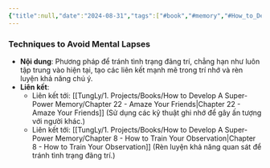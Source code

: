 ```yaml
---
{"title":null,"date":"2024-08-31","tags":["#book","#memory","#How_to_Develop_A_Super_Power_Memory"],"Chương":"Chương21","dg-publish":true,"dg-home":false,"permalink":"/tung-ly/1-projects/books/how-to-develop-a-super-power-memory/chapter-21-avoiding-absent-mindedness/","dgPassFrontmatter":true,"noteIcon":"","created":"2024-12-29T15:27:22.687+07:00","updated":"2025-01-01T18:39:54.711+07:00"}
---
```


### Techniques to Avoid Mental Lapses

- **Nội dung**: Phương pháp để tránh tình trạng đãng trí, chẳng hạn như luôn tập trung vào hiện tại, tạo các liên kết mạnh mẽ trong trí nhớ và rèn luyện khả năng chú ý.
- **Liên kết**:
    - Liên kết tới: [[TungLy/1. Projects/Books/How to Develop A Super-Power Memory/Chapter 22 - Amaze Your Friends\|Chapter 22 - Amaze Your Friends]] (Sử dụng các kỹ thuật ghi nhớ để gây ấn tượng với người khác.)
    - Liên kết tới: [[TungLy/1. Projects/Books/How to Develop A Super-Power Memory/Chapter 8 - How to Train Your Observation\|Chapter 8 - How to Train Your Observation]] (Rèn luyện khả năng quan sát để tránh tình trạng đãng trí.)